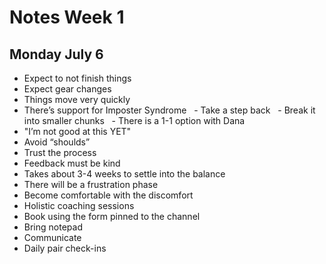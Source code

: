 # Notes Week 1 #
## Monday July 6 ##
- Expect to not finish things
- Expect gear changes
- Things move very quickly
- There’s support for Imposter Syndrome
&nbsp; - Take a step back
&nbsp; - Break it into smaller chunks
&nbsp; - There is a 1-1 option with Dana
- "I’m not good at this YET"
- Avoid “shoulds”
- Trust the process
- Feedback must be kind
- Takes about 3-4 weeks to settle into the balance
- There will be a frustration phase
- Become comfortable with the discomfort
- Holistic coaching sessions
- Book using the form pinned to the channel
- Bring notepad
- Communicate
- Daily pair check-ins
